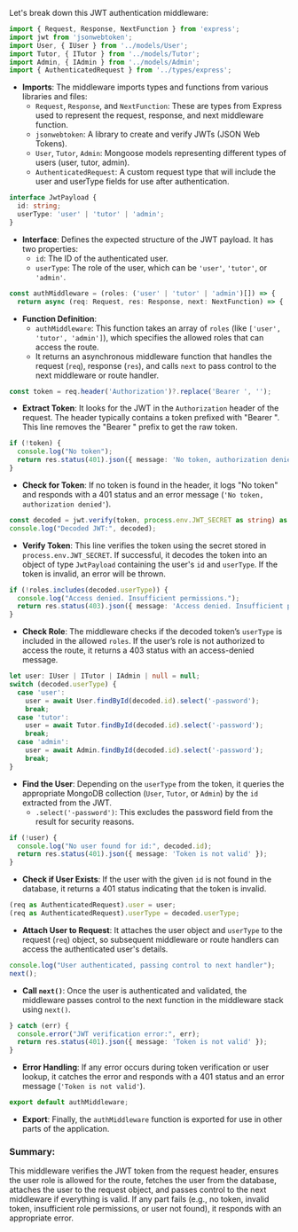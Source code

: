 Let's break down this JWT authentication middleware:

```ts
import { Request, Response, NextFunction } from 'express';
import jwt from 'jsonwebtoken';
import User, { IUser } from '../models/User';
import Tutor, { ITutor } from '../models/Tutor';
import Admin, { IAdmin } from '../models/Admin';
import { AuthenticatedRequest } from '../types/express';
```
- **Imports**: The middleware imports types and functions from various libraries and files:
  - `Request`, `Response`, and `NextFunction`: These are types from Express used to represent the request, response, and next middleware function.
  - `jsonwebtoken`: A library to create and verify JWTs (JSON Web Tokens).
  - `User`, `Tutor`, `Admin`: Mongoose models representing different types of users (user, tutor, admin).
  - `AuthenticatedRequest`: A custom request type that will include the user and userType fields for use after authentication.

```ts
interface JwtPayload {
  id: string;
  userType: 'user' | 'tutor' | 'admin';
}
```
- **Interface**: Defines the expected structure of the JWT payload. It has two properties:
  - `id`: The ID of the authenticated user.
  - `userType`: The role of the user, which can be `'user'`, `'tutor'`, or `'admin'`.

```ts
const authMiddleware = (roles: ('user' | 'tutor' | 'admin')[]) => {
  return async (req: Request, res: Response, next: NextFunction) => {
```
- **Function Definition**:
  - `authMiddleware`: This function takes an array of `roles` (like `['user', 'tutor', 'admin']`), which specifies the allowed roles that can access the route.
  - It returns an asynchronous middleware function that handles the request (`req`), response (`res`), and calls `next` to pass control to the next middleware or route handler.

```ts
const token = req.header('Authorization')?.replace('Bearer ', '');
```
- **Extract Token**: It looks for the JWT in the `Authorization` header of the request. The header typically contains a token prefixed with "Bearer ". This line removes the "Bearer " prefix to get the raw token.

```ts
if (!token) {
  console.log("No token");
  return res.status(401).json({ message: 'No token, authorization denied' });
}
```
- **Check for Token**: If no token is found in the header, it logs "No token" and responds with a 401 status and an error message (`'No token, authorization denied'`).

```ts
const decoded = jwt.verify(token, process.env.JWT_SECRET as string) as JwtPayload;
console.log("Decoded JWT:", decoded);
```
- **Verify Token**: This line verifies the token using the secret stored in `process.env.JWT_SECRET`. If successful, it decodes the token into an object of type `JwtPayload` containing the user's `id` and `userType`. If the token is invalid, an error will be thrown.

```ts
if (!roles.includes(decoded.userType)) {
  console.log("Access denied. Insufficient permissions.");
  return res.status(403).json({ message: 'Access denied. Insufficient permissions.' });
}
```
- **Check Role**: The middleware checks if the decoded token’s `userType` is included in the allowed `roles`. If the user’s role is not authorized to access the route, it returns a 403 status with an access-denied message.

```ts
let user: IUser | ITutor | IAdmin | null = null;
switch (decoded.userType) {
  case 'user':
    user = await User.findById(decoded.id).select('-password');
    break;
  case 'tutor':
    user = await Tutor.findById(decoded.id).select('-password');
    break;
  case 'admin':
    user = await Admin.findById(decoded.id).select('-password');
    break;
}
```
- **Find the User**: Depending on the `userType` from the token, it queries the appropriate MongoDB collection (`User`, `Tutor`, or `Admin`) by the `id` extracted from the JWT.
  - `.select('-password')`: This excludes the password field from the result for security reasons.

```ts
if (!user) {
  console.log("No user found for id:", decoded.id);
  return res.status(401).json({ message: 'Token is not valid' });
}
```
- **Check if User Exists**: If the user with the given `id` is not found in the database, it returns a 401 status indicating that the token is invalid.

```ts
(req as AuthenticatedRequest).user = user;
(req as AuthenticatedRequest).userType = decoded.userType;
```
- **Attach User to Request**: It attaches the user object and `userType` to the request (`req`) object, so subsequent middleware or route handlers can access the authenticated user's details.

```ts
console.log("User authenticated, passing control to next handler");
next();
```
- **Call `next()`**: Once the user is authenticated and validated, the middleware passes control to the next function in the middleware stack using `next()`.

```ts
} catch (err) {
  console.error("JWT verification error:", err);
  return res.status(401).json({ message: 'Token is not valid' });
}
```
- **Error Handling**: If any error occurs during token verification or user lookup, it catches the error and responds with a 401 status and an error message (`'Token is not valid'`).

```ts
export default authMiddleware;
```
- **Export**: Finally, the `authMiddleware` function is exported for use in other parts of the application.

### Summary:
This middleware verifies the JWT token from the request header, ensures the user role is allowed for the route, fetches the user from the database, attaches the user to the request object, and passes control to the next middleware if everything is valid. If any part fails (e.g., no token, invalid token, insufficient role permissions, or user not found), it responds with an appropriate error.
